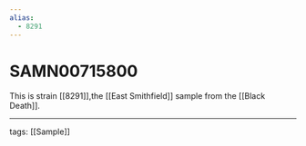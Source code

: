 ```yaml
---
alias:
  - 8291
---
```


# SAMN00715800

This is strain [[8291]],the [[East Smithfield]] sample from the [[Black Death]].

---

tags: [[Sample]]